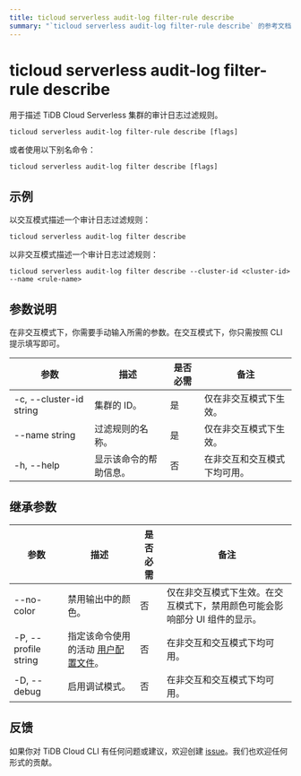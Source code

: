 ```yaml
---
title: ticloud serverless audit-log filter-rule describe
summary: "`ticloud serverless audit-log filter-rule describe` 的参考文档。"
---
```


# ticloud serverless audit-log filter-rule describe

用于描述 TiDB Cloud Serverless 集群的审计日志过滤规则。

```shell
ticloud serverless audit-log filter-rule describe [flags]
```

或者使用以下别名命令：

```shell
ticloud serverless audit-log filter describe [flags]
```

## 示例

以交互模式描述一个审计日志过滤规则：

```shell
ticloud serverless audit-log filter describe
```

以非交互模式描述一个审计日志过滤规则：

```shell
ticloud serverless audit-log filter describe --cluster-id <cluster-id> --name <rule-name>
```

## 参数说明

在非交互模式下，你需要手动输入所需的参数。在交互模式下，你只需按照 CLI 提示填写即可。

| 参数                     | 描述                           | 是否必需 | 备注                                         |
|--------------------------|--------------------------------|----------|----------------------------------------------|
| -c, --cluster-id string  | 集群的 ID。                    | 是       | 仅在非交互模式下生效。                      |
| --name string            | 过滤规则的名称。               | 是       | 仅在非交互模式下生效。                      |
| -h, --help               | 显示该命令的帮助信息。          | 否       | 在非交互和交互模式下均可用。                |

## 继承参数

| 参数                  | 描述                                                                                  | 是否必需 | 备注                                                                                 |
|-----------------------|---------------------------------------------------------------------------------------|----------|--------------------------------------------------------------------------------------|
| --no-color            | 禁用输出中的颜色。                                                                   | 否       | 仅在非交互模式下生效。在交互模式下，禁用颜色可能会影响部分 UI 组件的显示。           |
| -P, --profile string  | 指定该命令使用的活动 [用户配置文件](/tidb-cloud/cli-reference.md#user-profile)。      | 否       | 在非交互和交互模式下均可用。                                                        |
| -D, --debug           | 启用调试模式。                                                                       | 否       | 在非交互和交互模式下均可用。                                                        |

## 反馈

如果你对 TiDB Cloud CLI 有任何问题或建议，欢迎创建 [issue](https://github.com/tidbcloud/tidbcloud-cli/issues/new/choose)。我们也欢迎任何形式的贡献。
